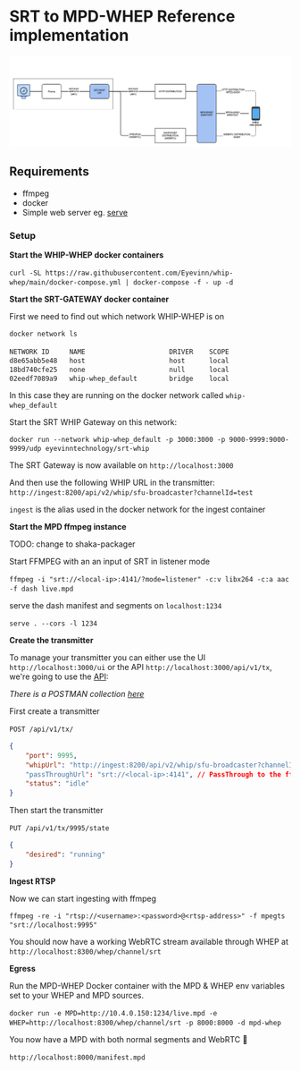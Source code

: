 # SRT to MPD-WHEP Reference implementation

![](./assets/diagram.png)

## Requirements
- ffmpeg
- docker
- Simple web server eg. [serve](https://www.npmjs.com/package/serve)

### Setup

**Start the WHIP-WHEP docker containers**

`curl -SL https://raw.githubusercontent.com/Eyevinn/whip-whep/main/docker-compose.yml | docker-compose -f - up -d`

**Start the SRT-GATEWAY docker container** 

First we need to find out which network WHIP-WHEP is on

```
docker network ls

NETWORK ID     NAME                     DRIVER    SCOPE
d8e65abb5e48   host                     host      local
18bd740cfe25   none                     null      local
02eedf7089a9   whip-whep_default        bridge    local
```

In this case they are running on the docker network called `whip-whep_default`

Start the SRT WHIP Gateway on this network:

```
docker run --network whip-whep_default -p 3000:3000 -p 9000-9999:9000-9999/udp eyevinntechnology/srt-whip
```

The SRT Gateway is now available on `http://localhost:3000`

And then use the following WHIP URL in the transmitter: `http://ingest:8200/api/v2/whip/sfu-broadcaster?channelId=test`

`ingest` is the alias used in the docker network for the ingest container

**Start the MPD ffmpeg instance**

TODO: change to shaka-packager

Start FFMPEG with an an input of SRT in listener mode

`ffmpeg -i "srt://<local-ip>:4141/?mode=listener" -c:v libx264 -c:a aac -f dash live.mpd`

serve the dash manifest and segments on `localhost:1234`

`serve . --cors -l 1234`

**Create the transmitter**

To manage your transmitter you can either use the UI `http://localhost:3000/ui` or the API `http://localhost:3000/api/v1/tx`, we're going to use the [API](http://localhost:3000/api/docs/):

*There is a POSTMAN collection [here](https://github.com/Eyevinn/srt-whip-gateway/blob/main/docs/SRT-GATEWAY.postman_collection.json)*

First create a transmitter

`POST /api/v1/tx/` 

```json
{
    "port": 9995,
    "whipUrl": "http://ingest:8200/api/v2/whip/sfu-broadcaster?channelId=srt", // ingest:8200 referes to the WHIP docker container
    "passThroughUrl": "srt://<local-ip>:4141", // PassThrough to the ffmpeg instance that will produce the MPEG-DASH manifest
    "status": "idle"
}
```

Then start the transmitter

`PUT /api/v1/tx/9995/state`

```json
{
    "desired": "running"
}
```

**Ingest RTSP**

Now we can start ingesting with ffmpeg
  
```
ffmpeg -re -i "rtsp://<username>:<password>@<rtsp-address>" -f mpegts "srt://localhost:9995"
```

You should now have a working WebRTC stream available through WHEP at `http://localhost:8300/whep/channel/srt`

**Egress**

Run the MPD-WHEP Docker container with the MPD & WHEP env variables set to your WHEP and MPD sources.

`docker run -e MPD=http://10.4.0.150:1234/live.mpd -e WHEP=http://localhost:8300/whep/channel/srt -p 8000:8000 -d mpd-whep`

You now have a MPD with both normal segments and WebRTC 🙌

`http://localhost:8000/manifest.mpd`
